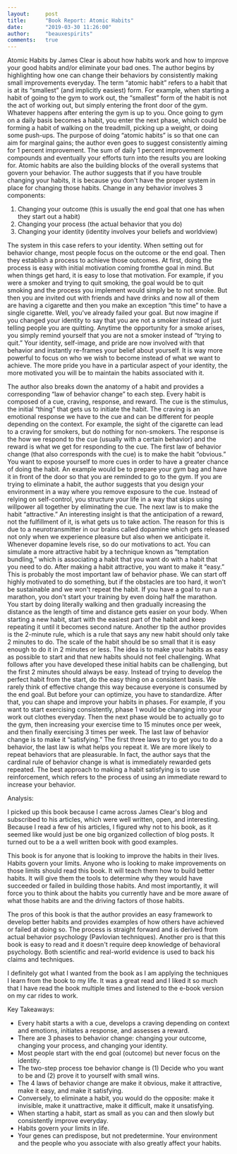 ```yaml
---
layout:     post
title:      "Book Report: Atomic Habits"
date:       "2019-03-30 11:26:00"
author:     "beauxespirits"
comments:   true
---
```


Atomic Habits by James Clear is about how habits work and how to improve your good habits and/or eliminate your bad ones. The author begins by highlighting how one can change their behaviors by consistently making small improvements everyday. The term “atomic habit” refers to a habit that is at its “smallest” (and implicitly easiest) form. For example, when starting a habit of going to the gym to work out, the “smallest” form of the habit is not the act of working out, but simply entering the front door of the gym. Whatever happens after entering the gym is up to you. Once going to gym on a daily basis becomes a habit, you enter the next phase, which could be forming a habit of walking on the treadmill, picking up a weight, or doing some push-ups. The purpose of doing “atomic habits” is so that one can aim for marginal gains; the author even goes to suggest consistently aiming for 1 percent improvement. The sum of daily 1 percent improvement compounds and eventually your efforts turn into the results you are looking for. Atomic habits are also the building blocks of the overall systems that govern your behavior. The author suggests that if you have trouble changing your habits, it is because you don't have the proper system in place for changing those habits. Change in any behavior involves 3 components:

1. Changing your outcome (this is usually the end goal that one has when they start out a habit)
2. Changing your process (the actual behavior that you do)
3. Changing your identity (identity involves your beliefs and worldview)

The system in this case refers to your identity. When setting out for behavior change, most people focus on the outcome or the end goal. Then they establish a process to achieve those outcomes. At first, doing the process is easy with initial motivation coming fromthe goal in mind. But when things get hard, it is easy to lose that motivation. For example, if you were a smoker and trying to quit smoking, the goal would be to quit smoking and the process you implement would simply be to not smoke. But then you are invited out with friends and have drinks and now all of them are having a cigarette and then you make an exception “this time” to have a single cigarette. Well, you've already failed your goal. But now imagine if you changed your identity to say that you are not a smoker instead of just telling people you are quitting. Anytime the opportunity for a smoke arises, you simply remind yourself that you are not a smoker instead of “trying to quit.”  Your identity, self-image, and pride are now involved with that behavior and instantly re-frames your belief about yourself. It is way more powerful to focus on who we wish to become instead of what we want to achieve. The more pride you have in a particular aspect of your identity, the more motivated you will be to maintain the habits associated with it.

The author also breaks down the anatomy of a habit and provides a corresponding “law of behavior change” to each step. Every habit is composed of a cue, craving, response, and reward. The cue is the stimulus, the initial “thing” that gets us to initiate the habit. The craving is an emotional response we have to the cue and can be different for people depending on the context. For example, the sight of the cigarette can lead to a craving for smokers, but do nothing for non-smokers. The response is the how we respond to the cue (usually with a certain behavior) and the reward is what we get for responding to the cue. The first law of behavior change (that also corresponds with the cue) is to make the habit “obvious.” You want to expose yourself to more cues in order to have a greater chance of doing the habit. An example would be to prepare your gym bag and have it in front of the door so that you are reminded to go to the gym. If you are trying to eliminate a habit, the author suggests that you design your environment in a way where you remove exposure to the cue. Instead of relying on self-control, you structure your life in a way that skips using willpower all together by eliminating the cue. The next law is to make the habit “attractive.” An interesting insight is that the anticipation of a reward, not the fulfillment of it, is what gets us to take action. The reason for this is due to a neurotransmitter in our brains called dopamine which gets released not only when we experience pleasure but also when we anticipate it. Whenever dopamine levels rise, so do our motivations to act. You can simulate a more attractive habit by a technique known as “temptation bundling,” which is associating a habit that you want do with a habit that you need to do. After making a habit attractive, you want to make it “easy.” This is probably the most important law of behavior phase. We can start off highly motivated to do something, but if the obstacles are too hard, it won't be sustainable and we won't repeat the habit. If you have a goal to run a marathon, you don't start your training by even doing half the marathon. You start by doing literally walking and then gradually increasing the distance as the length of time and distance gets easier on your body. When starting a new habit, start with the easiest part of the habit and keep repeating it until it becomes second nature. Another tip the author provides is the 2-minute rule, which is a rule that says any new habit should only take 2 minutes to do. The scale of the habit should be so small that it is easy enough to do it in 2 minutes or less. The idea is to make your habits as easy as possible to start and that new habits should not feel challenging. What follows after you have developed these initial habits can be challenging, but the first 2 minutes should always be easy. Instead of trying to develop the perfect habit from the start,  do the easy thing on a consistent basis. We rarely think of effective change this way because everyone is consumed by the end goal. But before your can optimize, you have to standardize. After that, you can shape and improve your habits in phases. For example, if you want to start exercising consistently, phase 1 would be changing into your work out clothes everyday. Then the next phase would be to actually go to the gym, then increasing your exercise time to 15 minutes once per week, and then finally exercising 3 times per week. The last law of behavior change is to make it “satisfying.” The first three laws try to get you to do a behavior, the last law is what helps you repeat it. We are more likely to repeat behaviors that are pleasurable. In fact, the author says that the cardinal rule of behavior change is what is immediately rewarded gets repeated. The best approach to making a habit satisfying is to use reinforcement, which refers to the process of using an immediate reward to increase your behavior.

Analysis:

I picked up this book because I came across James Clear's blog and subscribed to his articles, which were well written, open, and interesting. Because I read a few of his articles, I figured why not to his book, as it seemed like would just be one 
big organized collection of blog posts. It turned out to be a a well written book with good examples.

This book is for anyone that is looking to improve the habits in their lives. Habits govern your limits. Anyone who is looking to make improvements on those limits should read this book. It will teach them how to build better habits. It will give them the tools to determine why they would have succeeded or failed in building those habits. And most importantly, it will force you to think about the habits you currently have and be more aware of what those habits are and the driving factors of those habits. 

The pros of this book is that the author provides an easy framework to develop better habits and provides examples of how others have achieved or failed at doing so. The process is straight forward and is derived from actual behavior psychology (Pavlovian techniques). Another pro is that this book is easy to read and it doesn't require deep knowledge of behavioral psychology. Both scientific and real-world evidence is used to back his claims and techniques.

I definitely got what I wanted from the book as I am applying the techniques I learn from the book to my life. It was a great read and I liked it so much that I have read the book multiple times and listened to the e-book version on my car rides to work. 

Key Takeaways:


* Every habit starts a with a cue, develops a craving depending on context and emotions, initiates a response, and assesses a reward.
* There are 3 phases to behavior change: changing your outcome, changing your process, and changing your identity.
* Most people start with the end goal (outcome) but never focus on the identity.
* The two-step process toe behavior change is (1) Decide who you want to be and (2) prove it to yourself with small wins.
* The 4 laws of behavior change are make it obvious, make it attractive, make it easy, and make it satisfying. 
* Conversely, to eliminate a habit, you would do the opposite: make it invisible, make it unattractive, make it difficult, make it unsatisfying.
* When starting a habit, start as small as you can and then slowly but consistently improve everyday.
* Habits govern your limits in life.
* Your genes can predispose, but not predetermine. Your environment and the people who you associate with also greatly affect your habits.

